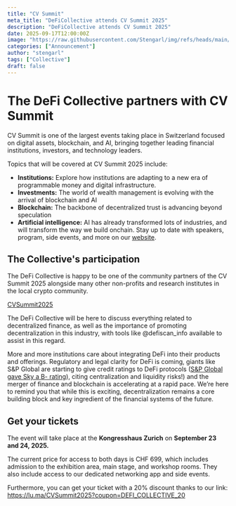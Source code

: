```yaml
---
title: "CV Summit"
meta_title: "DeFiCollective attends CV Summit 2025"
description: "DeFiCollective attends CV Summit 2025"
date: 2025-09-17T12:00:00Z
image: "https://raw.githubusercontent.com/Stengarl/img/refs/heads/main/CVSummit2025.png"
categories: ["Announcement"]
author: "stengarl"
tags: ["Collective"]
draft: false
---
```


# The DeFi Collective partners with CV Summit

CV Summit is one of the largest events taking place in Switzerland focused on digital assets, blockchain, and AI, bringing together leading financial institutions, investors, and technology leaders.

Topics that will be covered at CV Summit 2025 include:

- **​Institutions:** Explore how institutions are adapting to a new era of programmable money and digital infrastructure.
- **Investments:** ​The world of wealth management is evolving with the arrival of blockchain and AI
- **Blockchain:** ​The backbone of decentralized trust is advancing beyond speculation
- **Artificial intelligence:** AI has already transformed lots of industries, and will transform the way we build onchain.
  ​Stay up to date with speakers, program, side events, and more on our [website](http://www.cvsummit.ch/).

## The Collective's participation

The DeFi Collective is happy to be one of the community partners of the CV Summit 2025 alongside many other non-profits and research institutes in the local crypto community.

[CVSummit2025](https://raw.githubusercontent.com/Stengarl/img/refs/heads/main/CVSummit2025.png)

The DeFi Collective will be here to discuss everything related to decentralized finance, as well as the importance of promoting decentralization in this industry, with tools like @defiscan_info available to assist in this regard.

More and more institutions care about integrating DeFi into their products and offerings. Regulatory and legal clarity for DeFi is coming, giants like S&P Global are starting to give credit ratings to DeFi protocols ([S&P Global gave Sky a B- rating](https://www.theblock.co/post/366106/sp-global-sky-protocol)), citing centralization and liquidity risks!) and the merger of finance and blockchain is accelerating at a rapid pace. We’re here to remind you that while this is exciting, decentralization remains a core building block and key ingredient of the financial systems of the future.

## Get your tickets

The event will take place at the **Kongresshaus Zurich** on **September 23 and 24, 2025.**

The current price for access to both days is CHF 699, which includes admission to the exhibition area, main stage, and workshop rooms. They also include access to our dedicated networking app and side events.

Furthermore, you can get your ticket with a 20% discount thanks to our link: [https://lu.ma/CVSummit2025?coupon=DEFI_COLLECTIVE_20 ](https://lu.ma/CVSummit2025?coupon=DEFI_COLLECTIVE_20)
